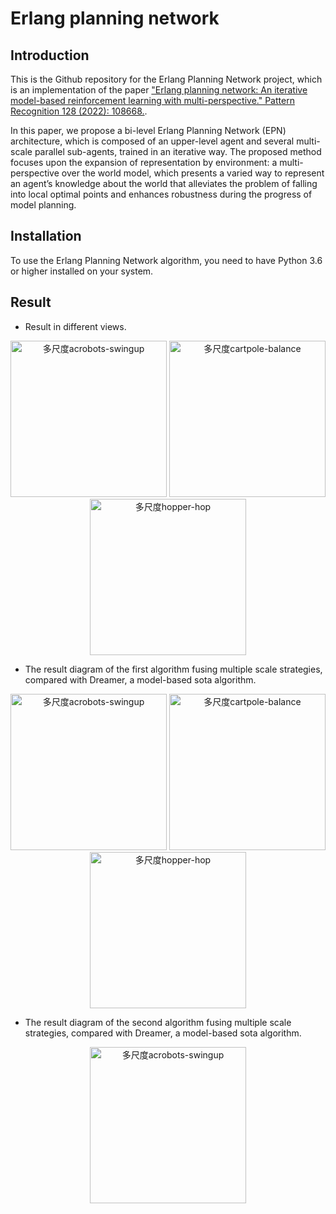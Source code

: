# Erlang planning network

## Introduction

This is the Github repository for the Erlang Planning Network project, which is an implementation of the paper ["Erlang planning network: An iterative model-based reinforcement learning with multi-perspective." Pattern Recognition 128 (2022): 108668.](https://www.sciencedirect.com/science/article/abs/pii/S0031320322001492).

In this paper, we propose a bi-level Erlang Planning Network (EPN) architecture, which is composed of an upper-level agent and several multi-scale parallel sub-agents, trained in an iterative way. The proposed method focuses upon the expansion of representation by environment: a multi-perspective over the world model, which presents a varied way to represent an agent’s knowledge about the world that alleviates the problem of falling into local optimal points and enhances robustness during the progress of model planning. 

## Installation

To use the Erlang Planning Network algorithm, you need to have Python 3.6 or higher installed on your system. 

## Result

- Result in different views.

<div align=center>
    <span class='gp-n'>
        <img src='https://github.com/tinyzqh/Kagebunsin-no-jyutu/blob/master/figures/acrobots-swingupFigure_1.png' width="250" alt="多尺度acrobots-swingup"/>
        <img src='https://github.com/tinyzqh/Kagebunsin-no-jyutu/blob/master/figures/cartpole-balanceFigure_1.png' width="250" alt="多尺度cartpole-balance"/>
        <img src='https://github.com/tinyzqh/Kagebunsin-no-jyutu/blob/master/figures/hopper-hopFigure_1.png' width="250" alt="多尺度hopper-hop"/>
    </span>
</div>

- The result diagram of the first algorithm fusing multiple scale strategies, compared with Dreamer, a model-based sota algorithm.

<div align=center>
    <span class='gp-n'>
        <img src='https://github.com/tinyzqh/Kagebunsin-no-jyutu/blob/master/figures/acrobots-swingupall_algorithms_Figure_1.png' width="250" alt="多尺度acrobots-swingup"/>
        <img src='https://github.com/tinyzqh/Kagebunsin-no-jyutu/blob/master/figures/cartpole-balanceall_algorithms_Figure_1.png' width="250" alt="多尺度cartpole-balance"/>
        <img src='https://github.com/tinyzqh/Kagebunsin-no-jyutu/blob/master/figures/hopper-hopall_algorithms_Figure_1.png' width="250" alt="多尺度hopper-hop"/>
    </span>
</div>

- The result diagram of the second algorithm fusing multiple scale strategies, compared with Dreamer, a model-based sota algorithm.

<div align=center>
    <span class='gp-n'>
        <img src='https://github.com/tinyzqh/Kagebunsin-no-jyutu/blob/master/figures/cartpole-balance_aap_all_algorithms_Figure_1.png' width="250" alt="多尺度acrobots-swingup"/>
    </span>
</div>
